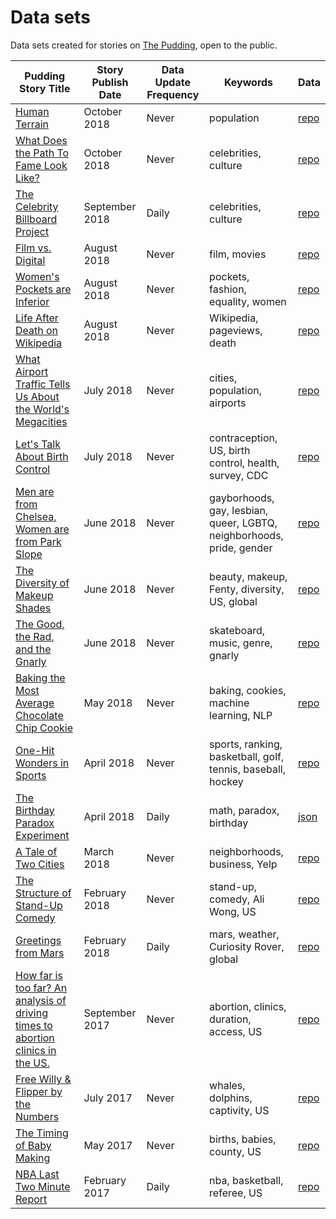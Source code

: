 # Data sets

Data sets created for stories on [The Pudding](https://pudding.cool), open to the public.

| Pudding Story Title                                                                                                      | Story Publish Date | Data Update Frequency | Keywords                                                              | Data                                                                                |
| ------------------------------------------------------------------------------------------------------------------------ | ------------------ | --------------------- | --------------------------------------------------------------------- | ----------------------------------------------------------------------------------- |
| [Human Terrain](https://pudding.cool/2018/10/city_3d/)                                     | October 2018       | Never                 | population                                                  | [repo](https://github.com/the-pudding/cities_interactive)          |
| [What Does the Path To Fame Look Like?](https://pudding.cool/2018/10/wiki-breakout/)                                     | October 2018       | Never                 | celebrities, culture                                                  | [repo](https://github.com/the-pudding/wiki-billboard-data#historical-data)          |
| [The Celebrity Billboard Project](https://pudding.cool/2018/09/wiki-billboard/)                                          | September 2018     | Daily                 | celebrities, culture                                                  | [repo](https://github.com/the-pudding/wiki-billboard-data)                          |
| [Film vs. Digital](https://pudding.cool/2018/08/filmordigital/)                                                          | August 2018        | Never                 | film, movies                                                          | [repo](https://github.com/the-pudding/data/tree/master/filmordigital)               |
| [Women's Pockets are Inferior](https://pudding.cool/2018/08/pockets)                                                     | August 2018        | Never                 | pockets, fashion, equality, women                                     | [repo](https://github.com/the-pudding/data/tree/master/pockets)                     |
| [Life After Death on Wikipedia](https://pudding.cool/2018/08/wiki-death)                                                 | August 2018        | Never                 | Wikipedia, pageviews, death                                           | [repo](https://github.com/the-pudding/wiki-death-data)                              |
| [What Airport Traffic Tells Us About the World's Megacities](https://pudding.cool/2018/07/airports)                      | July 2018          | Never                 | cities, population, airports                                          | [repo](https://github.com/the-pudding/airports)                                     |
| [Let's Talk About Birth Control](https://pudding.cool/2018/07/birth_control)                                             | July 2018          | Never                 | contraception, US, birth control, health, survey, CDC                 | [repo](https://github.com/the-pudding/data/tree/master/birth-control)               |
| [Men are from Chelsea, Women are from Park Slope](https://github.com/the-pudding/data/tree/master/gayborhoods)           | June 2018          | Never                 | gayborhoods, gay, lesbian, queer, LGBTQ, neighborhoods, pride, gender | [repo](https://github.com/the-pudding/data/tree/master/gayborhoods)                 |
| [The Diversity of Makeup Shades](https://pudding.cool/2018/06/makeup-shades)                                             | June 2018          | Never                 | beauty, makeup, Fenty, diversity, US, global                          | [repo](https://github.com/polygraph-cool/data/tree/master/makeup-shades)            |
| [The Good, the Rad, and the Gnarly](https://pudding.cool/2018/06/skate-music/)                                           | June 2018          | Never                 | skateboard, music, genre, gnarly                                      | [repo](https://github.com/polygraph-cool/data/tree/master/skate-music)              |
| [Baking the Most Average Chocolate Chip Cookie](https://pudding.cool/2018/05/cookies)                                    | May 2018           | Never                 | baking, cookies, machine learning, NLP                                | [repo](https://github.com/polygraph-cool/data/tree/master/cookies)                  |
| [One-Hit Wonders in Sports](https://pudding.cool/2018/04/one-hit-wonders)                                                | April 2018         | Never                 | sports, ranking, basketball, golf, tennis, baseball, hockey           | [repo](https://github.com/polygraph-cool/data/tree/master/one-hit-wonders)          |
| [The Birthday Paradox Experiment](https://pudding.cool/2018/04/birthday-paradox)                                         | April 2018         | Daily                 | math, paradox, birthday                                               | [json](https://pudding.cool/2018/04/birthday-data/data.json)                        |
| [A Tale of Two Cities](https://pudding.cool/2018/03/neighborhoods)                                                       | March 2018         | Never                 | neighborhoods, business, Yelp                                         | [repo](https://github.com/polygraph-cool/data/tree/master/neighborhoods)            |
| [The Structure of Stand-Up Comedy](https://pudding.cool/2018/02/stand-up)                                                | February 2018      | Never                 | stand-up, comedy, Ali Wong, US                                        | [repo](https://github.com/polygraph-cool/data/tree/master/stand-up)                 |
| [Greetings from Mars](https://pudding.cool/2018/01/mars-weather/)                                                        | February 2018      | Daily                 | mars, weather, Curiosity Rover, global                                | [repo](https://github.com/polygraph-cool/data/tree/master/mars-weather)             |
| [How far is too far? An analysis of driving times to abortion clinics in the US.](https://pudding.cool/2017/09/clinics/) | September 2017     | Never                 | abortion, clinics, duration, access, US                               | [repo](https://github.com/polygraph-cool/data/tree/master/clinics)                  |
| [Free Willy & Flipper by the Numbers](https://pudding.cool/2017/07/cetaceans/)                                           | July 2017          | Never                 | whales, dolphins, captivity, US                                       | [repo](https://github.com/polygraph-cool/data/tree/master/cetaceans)                |
| [The Timing of Baby Making](https://pudding.cool/2017/05/births/)                                                        | May 2017           | Never                 | births, babies, county, US                                            | [repo](https://github.com/polygraph-cool/data/tree/master/births)                   |
| [NBA Last Two Minute Report](https://pudding.cool/2017/02/two-minute-report)                                             | February 2017      | Daily                 | nba, basketball, referee, US                                          | [repo](https://github.com/polygraph-cool/last-two-minute-report/tree/master/output) |

